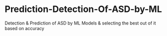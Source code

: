 # Prediction-Detection-Of-ASD-by-ML
Detection &amp; Prediction of ASD by ML Models &amp; selecting the best out of it based on accuracy
